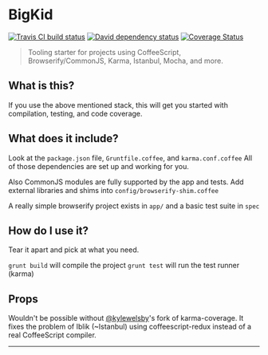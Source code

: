 # BigKid

[![Travis CI build status][travisBadge]][travisLink]
[![David dependency status][davidBadge]][packageJson]
[![Coverage Status][coverallsBadge]][coverallsLink]

> Tooling starter for projects using CoffeeScript, Browserify/CommonJS, Karma,
> Istanbul, Mocha, and more.

## What is this?
If you use the above mentioned stack, this will get you started with
compilation, testing, and code coverage.

## What does it include?
Look at the `package.json` file, `Gruntfile.coffee`, and `karma.conf.coffee`
All of those dependencies are set up and working for you.

Also CommonJS modules are fully supported by the app and tests. Add external
libraries and shims into `config/browserify-shim.coffee`

A really simple browserify project exists in `app/` and a basic test suite in
`spec`

## How do I use it?
Tear it apart and pick at what you need.

`grunt build` will compile the project
`grunt test` will run the test runner (karma)

## Props
Wouldn't be possible without [@kylewelsby](https://github.com/kylewelsby)'s fork of karma-coverage.
It fixes the problem of Iblik (~Istanbul) using coffeescript-redux instead of
a real CoffeeScript compiler.

----

[coverallsBadge]: https://img.shields.io/coveralls/davidosomething/bigkid.svg
[coverallsLink]:  https://coveralls.io/r/davidosomething/bigkid?branch=master
[davidBadge]:     https://david-dm.org/davidosomething/bigkid.png
[packageJson]:    https://github.com/davidosomething/bigkid/blob/master/package.json
[travisLink]:     https://travis-ci.org/davidosomething/bigkid
[travisBadge]:    http://travis-ci.org/davidosomething/bigkid.png
